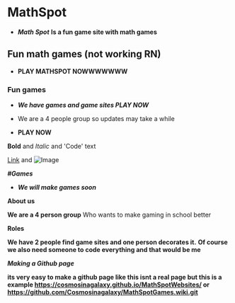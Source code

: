 
# MathSpot
- ***Math Spot*** **Is a fun game site with math games**
## Fun math games (not working RN) 
- **PLAY MATHSPOT NOWWWWWWW**
### Fun games

- **_We have games and game sites PLAY NOW_**

- We are a 4 people group so updates may take a while
- **PLAY NOW** 

**Bold** and _Italic_ and 'Code' text

[Link](url) and ![Image](src)




***#Games***
- ***We will make games soon***



**About us**

**We are a 4 person group** Who wants to make gaming in school better

**Roles**

**We have 2 people find game sites and one person decorates it.** **Of course we also need someone to code everything and that would be me**


***Making a Github page***

**its very easy to make a github page like this isnt a real page but this is a example https://cosmosinagalaxy.github.io/MathSpotWebsites/ or https://github.com/Cosmosinagalaxy/MathSpotGames.wiki.git**
    
